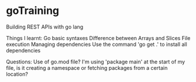 # goTraining
Building REST APIs with go lang

Things I learnt:
Go basic syntaxes
Difference between Arrays and Slices
File execution
Managing dependencies
Use the command 'go get .' to install all dependencies

Questions:
Use of go.mod file?
I'm using 'package main' at the start of my file, is it creating a namespace or fetching packages from a certain location?